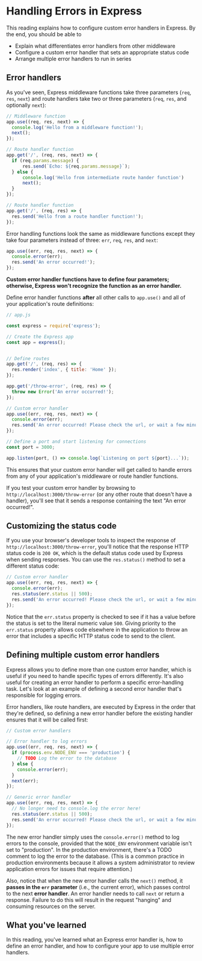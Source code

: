 # Handling Errors in Express

This reading explains how to configure custom error handlers in Express. By the
end, you should be able to

* Explain what differentiates error handlers from other middleware
* Configure a custom error handler that sets an appropriate status code
* Arrange multiple error handlers to run in series

## Error handlers

As you've seen, Express middleware functions take three parameters (`req`,
`res`, `next`) and route handlers take two or three parameters (`req`, `res`,
and optionally `next`):

```js
// Middleware function
app.use((req, res, next) => {
  console.log('Hello from a middleware function!');
  next();
});

// Route handler function
app.get('/', (req, res, next) => {
  if (req.params.message) {
      res.send(`Echo: ${req.params.message}`);
  } else {
      console.log('Hello from intermediate route hander function')
      next();
  }
});

// Route handler function
app.get('/', (req, res) => {
  res.send('Hello from a route handler function!');
});
```

Error handling functions look the same as middleware functions except they
take four parameters instead of three: `err`, `req`, `res`, and `next`:

```js
app.use((err, req, res, next) => {
  console.error(err);
  res.send('An error occurred!');
});
```

**Custom error handler functions have to define four parameters; otherwise,
Express won't recognize the function as an error handler.**

Define error handler functions **after** all other calls to `app.use()` and all
of your application's route definitions:

```js
// app.js

const express = require('express');

// Create the Express app
const app = express();


// Define routes
app.get('/', (req, res) => {
  res.render('index', { title: 'Home' });
});

app.get('/throw-error', (req, res) => {
  throw new Error('An error occurred!');
});

// Custom error handler
app.use((err, req, res, next) => {
  console.error(err);
  res.send('An error occurred! Please check the url, or wait a few minutes and try again.');
});

// Define a port and start listening for connections
const port = 3000;

app.listen(port, () => console.log(`Listening on port ${port}...`));
```

This ensures that your custom error handler will get called to handle errors
from any of your application's middleware or route handler functions.

If you test your custom error handler by browsing to
`http://localhost:3000/throw-error` (or any other route that doesn't have
a handler),  you'll see that it sends a response containing the text "An error
occurred!".

## Customizing the status code

If you use your browser's developer tools to inspect the response of
`http://localhost:3000/throw-error`, you'll notice that the response HTTP status
code is `200 OK`, which is the default status code used by Express when sending
responses. You can use the `res.status()` method to set a different status code:

```js
// Custom error handler
app.use((err, req, res, next) => {
  console.error(err);
  res.status(err.status || 500);
  res.send('An error occurred! Please check the url, or wait a few minutes and try again.');
});
```

Notice that the `err.status` property is checked to see if it has a value before
the status is set to the literal numeric value `500`. Giving priority to the
`err.status` property allows code elsewhere in the application to throw an error
that includes a specific HTTP status code to send to the client.

## Defining multiple custom error handlers

Express allows you to define more than one custom error handler, which is useful
if you need to handle specific types of errors differently. It's also useful for
creating an error handler to perform a specific error-handling task. Let's look
at an example of defining a second error handler that's responsible for logging
errors.

Error handlers, like route handlers, are executed by Express in the order that
they're defined, so defining a new error handler before the existing handler
ensures that it will be called first:

```js
// Custom error handlers

// Error handler to log errors
app.use((err, req, res, next) => {
  if (process.env.NODE_ENV === 'production') {
    // TODO Log the error to the database
  } else {
    console.error(err);
  }
  next(err);
});

// Generic error handler
app.use((err, req, res, next) => {
  // No longer need to console.log the error here!
  res.status(err.status || 500);
  res.send('An error occurred! Please check the url, or wait a few minutes and try again.');
});
```

The new error handler simply uses the `console.error()` method to log errors to
the console, provided that the `NODE_ENV` environment variable isn't set to
"production". In the production environment, there's a TODO comment to log the
error to the database. (This is a common practice in production environments
because it allows a system administrator to review application errors for issues
that require attention.)

Also, notice that when the new error handler calls the `next()` method, it
**passes in the `err` parameter** (i.e., the current error), which passes
control to the next **error handler**. An error handler needs to call `next` or
return a response. Failure to do this will result in the request "hanging" and
consuming resources on the server.

## What you've learned

In this reading, you've learned what an Express error handler is, how to define
an error handler, and how to configure your app to use multiple error handlers.
